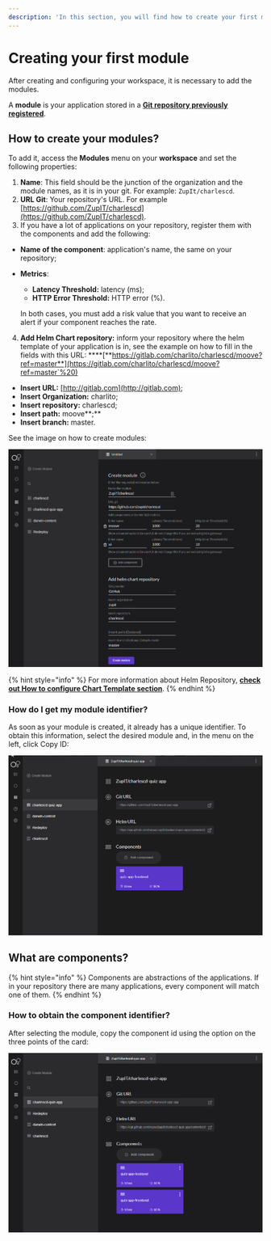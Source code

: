 ```yaml
---
description: 'In this section, you will find how to create your first module on Charles.'
---
```


# Creating your first module

After creating and configuring your workspace, it is necessary to add the modules.

A **module** is your application stored in a [**Git repository previously registered**](https://docs.charlescd.io/get-started/defining-a-workspace).

## How to create your modules?

To add it, access the **Modules** menu on your **workspace** and set the following properties:

1. **Name**: This field should be the junction of the organization and the module names, as it is in your git. For example: `ZupIt/charlescd`.
2. **URL Git**: Your repository's URL. For example [https://github.com/ZupIT/charlescd](https://github.com/ZupIT/charlescd).
3.  If you have a lot of applications on your repository, register them with the components and add the following:

* **Name of the component**: application's name, the same on your repository;
* **Metrics**: 

  * **Latency Threshold:** latency \(ms\);
  * **HTTP Error Threshold:** HTTP error \(%\). 

  In both cases, you must add a risk value that you want to receive an alert if your component reaches the rate. 

4. **Add Helm Chart repository:**  inform your repository where the helm template of your application is in, see the example on how to fill in the fields with this URL:  ****[**https://gitlab.com/charlito/charlescd/moove?ref=master**](https://gitlab.com/charlito/charlescd/moove?ref=master`%20)

* **Insert URL:** [http://gitlab.com](http://gitlab.com);
* **Insert Organization:** charlito; 
* **Insert repository:** charlescd;
* **Insert path:** moove**;** 
* **Insert branch:** master. 

See the image on how to create modules: 

![](../../.gitbook/assets/creating-your-first-module%20%281%29.png)

{% hint style="info" %}
For more information about Helm Repository, [**check out How to configure Chart Template section**](how-to-configure-chart-template.md). 
{% endhint %}

### How do I get my module identifier?

As soon as your module is created, it already has a unique identifier. To obtain this information, select the desired module and, in the menu on the left, click Copy ID:

![](../../.gitbook/assets/copy-module-id.gif)

## What are components?

{% hint style="info" %}
Components are abstractions of the applications. If in your repository there are many applications, every component will match one of them.
{% endhint %}

### How to obtain the component identifier?

After selecting the module, copy the component id using the option on the three points of the card:

![](../../.gitbook/assets/copy-component-id.gif)

